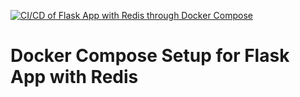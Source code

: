 [![CI/CD of Flask App with Redis through Docker Compose](https://github.com/NUCES-ISB/docker-compose-task-Vaneeza-7/actions/workflows/cicd.yml/badge.svg?branch=compose-setup)](https://github.com/NUCES-ISB/docker-compose-task-Vaneeza-7/actions/workflows/cicd.yml)

# Docker Compose Setup for Flask App with Redis
